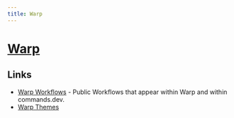 ```yaml
---
title: Warp
---
```


# [Warp](https://www.warp.dev/)

## Links

- [Warp Workflows](https://github.com/warpdotdev/workflows) - Public Workflows that appear within Warp and within commands.dev.
- [Warp Themes](https://github.com/warpdotdev/themes)